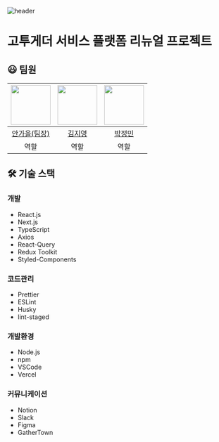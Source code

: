 ![header](https://capsule-render.vercel.app/api?type=waving&color=auto&height=300&section=header&text=Final%20Project%20[FE]&fontSize=80)

# 고투게더 서비스 플랫폼 리뉴얼 프로젝트


## 😃 팀원
|<img src="https://avatars.githubusercontent.com/u/87680906?v=4" width="90">|<img src="https://avatars.githubusercontent.com/u/114228865?v=4" width="90">|<img src="https://avatars.githubusercontent.com/u/107393773?v=4" width="90">|
|:---:|:---:|:---:|
|[안가을(팀장)](https://github.com/autumnly1007)|[김지영](https://github.com/dreamchach)|[박정민](https://github.com/plou102)|
|역할|역할|역할|

## 🛠 기술 스택

### 개발
- React.js
- Next.js
- TypeScript
- Axios
- React-Query
- Redux Toolkit
- Styled-Components

### 코드관리
- Prettier
- ESLint
- Husky
- lint-staged

### 개발환경
- Node.js
- npm
- VSCode
- Vercel

### 커뮤니케이션
- Notion
- Slack
- Figma
- GatherTown
